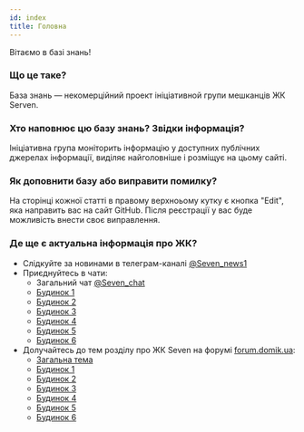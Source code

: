 ```yaml
---
id: index
title: Головна
---
```


Вітаємо в базі знань!

### Що це таке?

База знань — некомерційний проект ініціативной групи мешканців ЖК Serven. 

### Хто наповнює цю базу знань? Звідки інформація?

Ініціативна група моніторить інформацію у доступних публічних джерелах інформації, виділяє найголовніше і розміщує на цьому сайті.

### Як доповнити базу або виправити помилку?

На сторінці кожної статті в правому верхноьому кутку є кнопка "Edit", яка направить вас на сайт GitHub. Після реєстрації у вас буде можливість внести своє виправлення.

### Де ще є актуальна інформація про ЖК?

- Слідкуйте за новинами в телеграм-каналі [@Seven_news1](https://t.me/Seven_news1)
- Приєднуйтесь в чати:
  - Загальний чат [@Seven_chat](https://t.me/Seven_chat)
  - [Будинок 1](https://t.me/sev1ab)
  - [Будинок 2](https://t.me/joinchat/FvthThVbr2z2NkEE11aUCw)
  - [Будинок 3](https://t.me/seven3ab)
  - [Будинок 4](https://t.me/Seven_4)
  - [Будинок 5](https://t.me/joinchat/AAAAAFgloUiHjmnzdX1uEg)
  - [Будинок 6](https://t.me/joinchat/Ajk1fhI7RNJoxCeZ5RJ5mA)
- Долучайтесь до тем розділу про ЖК Seven на форумі [forum.domik.ua](http://forum.domik.ua/seven-f446.html):
  - [Загальна тема](http://forum.domik.ua/zhk-seven-dneprovskaya-naberezhnaya-18-stolitsa-group-t30153-4800.html)
  - [Будинок 1](http://forum.domik.ua/dom-1-zhk-seven-t32089.html)
  - [Будинок 2](http://forum.domik.ua/dom-2-zhk-seven-t32090.html)
  - [Будинок 3](http://forum.domik.ua/dom-3-zhk-seven-t32091.html)
  - [Будинок 4](http://forum.domik.ua/dom-4-zhk-seven-t32092.html)
  - [Будинок 5](http://forum.domik.ua/dom-5-zhk-seven-t32093.html)
  - [Будинок 6](http://forum.domik.ua/dom-6-zhk-seven-t32094.html)

